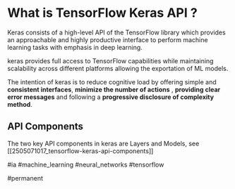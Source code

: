 # What is TensorFlow Keras API ?

Keras consists of a high-level API of the TensorFlow library which provides an approachable and highly productive interface to perform machine learning tasks with emphasis in deep learning.

keras provides full access to TensorFlow capabilities while maintaining scalability across different platforms allowing the exportation of ML models.

The intention of keras is to reduce cognitive load by offering simple and **consistent interfaces**, **minimize the number of actions** , **providing clear error messages** and following a **progressive disclosure of complexity method**.

## API Components

The two key API components in keras are Layers and Models, see [[2505071017_tensorflow-keras-api-components]]

#ia #machine_learning #neural_networks #tensorflow

#permanent 